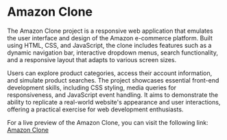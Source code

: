 <h1> Amazon Clone </h1>

The Amazon Clone project is a responsive web application that emulates the user interface and design of the Amazon e-commerce platform. Built using HTML, CSS, and JavaScript, the clone includes features such as a dynamic navigation bar, interactive dropdown menus, search functionality, and a responsive layout that adapts to various screen sizes. 

Users can explore product categories, access their account information, and simulate product searches. The project showcases essential front-end development skills, including CSS styling, media queries for responsiveness, and JavaScript event handling. It aims to demonstrate the ability to replicate a real-world website's appearance and user interactions, offering a practical exercise for web development enthusiasts.

For a live preview of the Amazon Clone, you can visit the following link: 
<a href="https://rahul28428.github.io/Amazon-Clone/" target="_blank">Amazon Clone</a>


